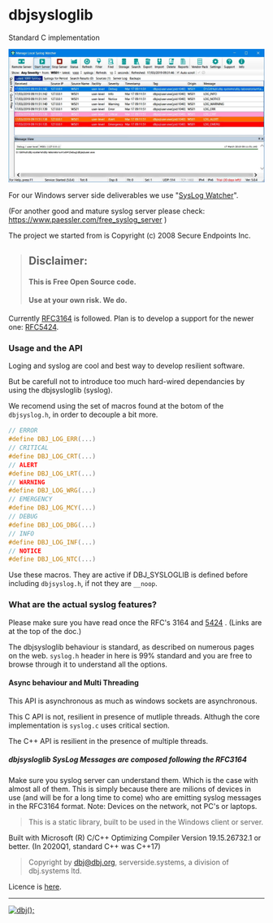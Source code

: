 
# dbjsysloglib 

Standard C implementation

![](./media/syslogwatcher.com.jpg)

For our Windows server side deliverables we use "[SysLog Watcher](https://syslogwatcher.com/)".

(For another good and mature syslog server please check: https://www.paessler.com/free_syslog_server )

The project we started from is Copyright (c) 2008 Secure Endpoints Inc.


> ## Disclaimer: <br/>
> #### This is Free Open Source code. <br/>
> #### Use at your own risk. We do.


Currently [RFC3164](https://tools.ietf.org/html/rfc3164) is followed. Plan is to develop a support for the newer one: 
[RFC5424](https://tools.ietf.org/html/rfc5424).

### Usage and the API

Loging and syslog are cool and best way to develop resilient software.

But be carefull not to introduce too much hard-wired dependancies by using the dbjsysloglib (syslog).

We recomend using the set of macros found at the botom of the `dbjsyslog.h`,  in order to 
decouple a bit more.

```cpp
// ERROR
#define DBJ_LOG_ERR(...) 
// CRITICAL
#define DBJ_LOG_CRT(...) 
// ALERT
#define DBJ_LOG_LRT(...) 
// WARNING
#define DBJ_LOG_WRG(...) 
// EMERGENCY
#define DBJ_LOG_MCY(...) 
// DEBUG
#define DBJ_LOG_DBG(...) 
// INFO
#define DBJ_LOG_INF(...) 
// NOTICE
#define DBJ_LOG_NTC(...)
```

Use these macros. They are active if DBJ_SYSLOGLIB is defined before 
including `dbjsyslog.h`, if not they are `__noop`.

<span id="features">

### What are the actual syslog features?

Please make sure you have read once the RFC's 3164 and [5424](https://tools.ietf.org/html/rfc5424) . (Links are at the top of the doc.)

The dbjsysloglib behaviour is standard, as described on  numerous pages on the web.
`syslog.h` header in here is 99% standard and you are free to browse through it to understand all the options.

#### Async behaviour and Multi Threading

This API is asynchronous as much as windows sockets are asynchronous.

This C API is not, resilient in presence of mutliple threads. Althugh the core implementation is `syslog.c` uses critical section.

The C++ API is resilient in the presence of multiple threads.

##### dbjsysloglib SysLog Messages are composed following the RFC3164

Make sure you syslog server can understand them. Which is the case with almost all of them. 
This is simply because there are milions of devices in use (and will be for a long time to come) who are emitting 
syslog messages in the RFC3164 format. Note: Devices on the network, not PC's or laptops.

> This is a static library, built to be used in the Windows client or server.

Built with Microsoft (R) C/C++ Optimizing Compiler Version 19.15.26732.1 or better.
(In 2020Q1, standard C++ was C++17)



> Copyright by dbj@dbj.org, serverside.systems, a division of dbj.systems ltd.

Licence is [here](LICENSE.md).

---------------------------------------------------------------------  

[![dbj();](http://dbj.org/wp-content/uploads/2015/12/cropped-dbj-icon-e1486129719897.jpg)](http://www.dbj.org "dbj")  

